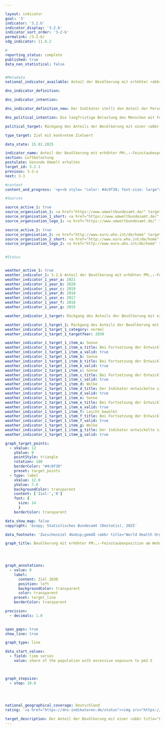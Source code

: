```yaml
---

layout: indicator        
goal: '3'        
indicator: '3.2.b'        
indicator_display: '3.2.b'        
indicator_sort_order: '3-2-b'        
permalink: /3-2-b/        
sdg_indicator: 11.6.2        

#
reporting_status: complete        
published: true        
data_non_statistical: false        


#Metadata        
national_indicator_available: Anteil der Bevölkerung mit erhöhter <abbr title="Feinstaub (Durchmesser kleiner 2,5&nbsp;Mikrometer)" tabindex="0">PM₂,₅</abbr>-Feinstaubexposition        

dns_indicator_definition:         

dns_indicator_intention:         

dns_indicator_definition_new: Der Indikator stellt den Anteil der Personen (in %) dar, der an seinem Wohnort im Jahresmittel einer Exposition von mehr als 10&nbsp;Mikrogramm (<abbr title="Mikrogramm" tabindex="0">µg</abbr>) Feinstaub <abbr title="Feinstaub (Durchmesser kleiner 2,5&nbsp;Mikrometer)" tabindex="0">PM₂,₅</abbr> (Staubteilchen mit einem Durchmesser kleiner 2,5&nbsp;Mikrometer) pro Kubikmeter (<abbr title="Kubikmeter" tabindex="0">m³</abbr>) Luft ausgesetzt war (nur Hintergrundbelastungen, ohne lokale Quellen).        

dns_political_intention: Die langfristige Belastung des Menschen mit Feinstaub kann unter anderem zu Erkrankungen der Atemwege und des Herz-Kreislauf-Systems sowie zu einem erhöhten Risiko für Diabetes Mellitus Typ 2&nbsp;und neurodegenerativen Erkrankungen führen. Zum besseren Schutz der Gesundheit soll daher bis zum Jahr 2030&nbsp;erreicht werden, dass kein Mensch in Deutschland an seinem Wohnort einer Feinstaubkonzentration (<abbr title="Feinstaub (Durchmesser kleiner 2,5&nbsp;Mikrometer)" tabindex="0">PM₂,₅</abbr>) von mehr als 10&nbsp;Mikrogramm (<abbr title="Mikrogramm" tabindex="0">µg</abbr>) pro Kubikmeter (<abbr title="Kubikmeter" tabindex="0">m³</abbr>) Luft im Jahresmittel ausgesetzt ist. Der Zielwert von 10&nbsp;<abbr title="Mikrogramm pro Kubikmeter" tabindex="0">µg/m³</abbr> entspricht dem Zwischenziel 4&nbsp;aus den Empfehlungen der Weltgesundheitsorganisation (<abbr title="World Health Organization (Weltgesundheitsorganisation)" tabindex="0">WHO</abbr>) in den Air Quality Guidelines. Zudem wurde dieser Wert in der aktualisierten Luftqualitätsrichtlinie der Europäischen Union als gesetzlich einzuhaltender Grenzwert ab dem Jahr 2030&nbsp;festgelegt. Der Indikator ermöglicht die kontinuierliche Überwachung der Trends bei der Entwicklung im Hinblick auf die Zielerreichung.        

political_target: Rückgang des Anteils der Bevölkerung mit einer <abbr title="Feinstaub (Durchmesser kleiner 2,5&nbsp;Mikrometer)" tabindex="0">PM₂,₅</abbr>-Feinstaubexposition von mehr als 10&nbsp;Mikrogramm pro Kubikmeter im Jahresmittel (entspricht der Höhe des neuen ab 2030&nbsp;einzuhaltenden <abbr title="Europäische Union" tabindex="0">EU</abbr>-Grenzwertes für <abbr title="Feinstaub (Durchmesser kleiner 2,5&nbsp;Mikrometer)" tabindex="0">PM₂,₅</abbr>) bis 2030&nbsp;auf dann 0&nbsp;%        

type_target: Ziel mit konkretem Zielwert        

data_state: 15.01.2025        

indicator_name: Anteil der Bevölkerung mit erhöhter PM₂,₅-Feinstaubexposition        
section: Luftbelastung        
postulate: Gesunde Umwelt erhalten        
target_id: 3.2.1        
previous: 3-2-a        
next: 3-3        

#content         
content_and_progress: '<p><b style= "color: #4c9f38; font-size: large">3.2.b Anteil der Bevölkerung mit erhöhter <abbr title="Feinstaub (Durchmesser kleiner 2,5&nbsp;Mikrometer)" tabindex="0">PM₂,₅</abbr>-Feinstaubexposition</b><br><br>Der Indikator stellt den Anteil der Bevölkerung dar, der an seinem Wohnort im Jahresmittel einer Feinstaubbelastung von mehr als 10&nbsp;Mikrogramm pro Kubikmeter Luft ausgesetzt ist. Feinstaub besteht aus luftgetragenen Partikeln, die eingeatmet werden können und&nbsp;–&nbsp;je nach Partikelgröße&nbsp;–&nbsp;tief in die Lunge oder sogar in den Blutkreislauf gelangen. Bis 2021&nbsp;bezog sich der Indikator auf Partikel mit einem Durchmesser von höchstens 10&nbsp;Mikrometern (<abbr title="Feinstaub (Durchmesser kleiner 10&nbsp;Mikrometer)" tabindex="0">PM₁₀</abbr>). Mit der Fortschreibung der Deutschen Nachhaltigkeitsstrategie 2025&nbsp;wurde der Fokus auf kleinere Partikel bis zu 2,5&nbsp;Mikrometern (<abbr title="Feinstaub (Durchmesser kleiner 2,5&nbsp;Mikrometer)" tabindex="0">PM₂,₅</abbr>) gelegt, da diese hinsichtlich ihrer gesundheitlichen Auswirkungen als besonders relevant gelten.<br><br>Das politisch festgelegte Ziel ist, dass spätestens 2030&nbsp;niemand mehr an seinem Wohnort einer Feinstaubbelastung von über 10&nbsp;Mikrogramm <abbr title="Feinstaub (Durchmesser kleiner 2,5&nbsp;Mikrometer)" tabindex="0">PM₂,₅</abbr> pro Kubikmeter Luft im Jahresmittel ausgesetzt ist. Dieser Wert entspricht dem Zwischenziel 4&nbsp;der im Jahr 2021&nbsp;veröffentlichten Leitlinien für Luftqualität der Weltgesundheitsorganisation (<abbr title="World Health Organization (Weltgesundheitsorganisation)" tabindex="0">WHO</abbr>). Der von der <abbr title="World Health Organization (Weltgesundheitsorganisation)" tabindex="0">WHO</abbr> empfohlene Richtwert für <abbr title="Feinstaub (Durchmesser kleiner 2,5&nbsp;Mikrometer)" tabindex="0">PM₂,₅</abbr> liegt jedoch bei 5&nbsp;Mikrogramm pro Kubikmeter im Jahresmittel.<br><br>Feinstaub entsteht einerseits direkt&nbsp;–&nbsp;etwa durch industrielle Prozesse zur Energie- und Wärmeerzeugung, in der Landwirtschaft, im Straßenverkehr sowie beim Heizen mit festen Brennstoffen wie Holzöfen oder Kaminen. Andererseits kann Feinstaub auch indirekt durch sogenannte sekundäre Partikelbildung entstehen: Dabei bilden sich Feinstaubpartikel infolge chemischer Reaktionen gasförmiger Vorläufersubstanzen wie Schwefel- und Stickstoffoxiden, Ammoniak oder Kohlenwasserstoffen.<br><br>Die Erfassung der <abbr title="Feinstaub (Durchmesser kleiner 2,5&nbsp;Mikrometer)" tabindex="0">PM₂,₅</abbr>-Belastung erfolgt anhand einer Kombination aus Modellrechnungen und Messdaten, die vom Umweltbundesamt (<abbr title="Umweltbundesamt" tabindex="0">UBA</abbr>) sowie den Bundesländern bereitgestellt werden. Für den Indikator werden ausschließlich Daten von Hintergrundmessstationen in städtischen und ländlichen Gebieten verwendet, die nicht unmittelbar durch lokale Emissionsquellen wie Verkehr oder Industrieanlagen beeinflusst sind. So entsteht ein möglichst repräsentatives Bild der großräumigen Belastung, ohne dass einzelne lokale Belastungsschwerpunkte (<i>Hot Spots</i>) das Ergebnis verzerren.<br><br>Der Indikator bildet nicht die flächendeckende Einhaltung des Richtwerts ab, sondern berücksichtigt nur Wohnorte abseits signifikanter Emissionsquellen. Er liefert keine Aussagen zur konkreten Belastungshöhe der Gesamtbevölkerung oder zu jahreszeitlichen Schwankungen. Da lokale Belastungsschwerpunkte im Modell nicht berücksichtigt werden, ist davon auszugehen, dass die tatsächliche Anzahl der Personen mit einer <abbr title="Feinstaub (Durchmesser kleiner 2,5&nbsp;Mikrometer)" tabindex="0">PM₂,₅</abbr>-Exposition über 10&nbsp;Mikrogramm pro Kubikmeter höher liegt als im Indikator dargestellt.<br><br>Im Jahr 2010&nbsp;war die gesamte Bevölkerung einer <abbr title="Feinstaub (Durchmesser kleiner 2,5&nbsp;Mikrometer)" tabindex="0">PM₂,₅</abbr>-Belastung oberhalb des Schwellenwerts von 10&nbsp;Mikrogramm pro Kubikmeter Luft ausgesetzt. In den Folgejahren sank dieser Anteil deutlich: 2021&nbsp;waren noch 28,2&nbsp;% der Bevölkerung betroffen, im Vorjahr lag der Anteil bereits bei nur 15,0&nbsp;%. Würde hingegen der <abbr title="World Health Organization (Weltgesundheitsorganisation)" tabindex="0">WHO</abbr>-Richtwert von 5&nbsp;Mikrogramm pro Kubikmeter als Referenz herangezogen, wäre weiterhin nahezu die gesamte Bevölkerung belastet. Neben dem Anteil der Bevölkerung mit erhöhter Exposition ist seit 2010&nbsp;auch die durchschnittliche <abbr title="Feinstaub (Durchmesser kleiner 2,5&nbsp;Mikrometer)" tabindex="0">PM₂,₅</abbr>-Belastung deutlich gesunken. Im Jahr 2021&nbsp;lag der bevölkerungsgewichtete Jahresmittelwert bei 9,3&nbsp;Mikrogramm pro Kubikmeter&nbsp;–&nbsp;das entspricht einem Rückgang von etwa 42&nbsp;% gegenüber 2010&nbsp;(15,9&nbsp;Mikrogramm pro Kubikmeter).</p>'                

#Sources        

source_active_1: true
source_organisation_1: <a href="https://www.umweltbundesamt.de/" target="_blank" onclick="return confirm_alert('des UBA', 'De')">Umweltbundesamt</a>
source_organisation_1_short: <a href="https://www.umweltbundesamt.de/" target="_blank" onclick="return confirm_alert('des UBA', 'De')">Umweltbundesamt</a>
source_organisation_logo_1: <a href="https://www.umweltbundesamt.de/" target="_blank" onclick="return confirm_alert('des UBA', 'De')"><img src="https://dns-indikatoren.de/public/OrgImgDe/uba.png" alt="Umweltbundesamt" title=" Klicken Sie hier um zur Homepage der Organisation Umweltbundesamt zu gelangen." style="height:60px; width:148px; border:transparent"/></a>

source_active_2: true
source_organisation_2: <a href="http://www.euro.who.int/de/home" target="_blank" onclick="return confirm_alert('der WHO', 'De')">Weltgesundheitsorganisation</a>
source_organisation_2_short: <a href="http://www.euro.who.int/de/home" target="_blank" onclick="return confirm_alert('der WHO', 'De')">Weltgesundheitsorganisation</a>
source_organisation_logo_2: <a href="http://www.euro.who.int/de/home" target="_blank" onclick="return confirm_alert('der WHO', 'De')"><img src="https://dns-indikatoren.de/public/OrgImgDe/who.png" alt="Weltgesundheitsorganisation" title=" Klicken Sie hier um zur Homepage der Organisation Weltgesundheitsorganisation zu gelangen." style="height:60px; width:148px; border:transparent"/></a>
        

#Status        


weather_active_1: true
weather_indicator_1: 3.2.b Anteil der Bevölkerung mit erhöhter PM₂,₅-Feinstaubexposition
weather_indicator_1_year_a: 2021
weather_indicator_1_year_b: 2020
weather_indicator_1_year_c: 2019
weather_indicator_1_year_d: 2018
weather_indicator_1_year_e: 2017
weather_indicator_1_year_f: 2016
weather_indicator_1_year_g: 2015

weather_indicator_1_target: Rückgang des Anteils der Bevölkerung mit einer <abbr title="Feinstaub (Durchmesser kleiner 2,5&nbsp;Mikrometer)" tabindex="0">PM₂,₅</abbr>-Feinstaubexposition von mehr als 10&nbsp;Mikrogramm pro Kubikmeter im Jahresmittel (entspricht der Höhe des neuen ab 2030&nbsp;einzuhaltenden <abbr title="Europäische Union" tabindex="0">EU</abbr>-Grenzwertes für <abbr title="Feinstaub (Durchmesser kleiner 2,5&nbsp;Mikrometer)" tabindex="0">PM₂,₅</abbr>) bis 2030&nbsp;auf dann 0&nbsp;Prozent

weather_indicator_1_target_1: Rückgang des Anteils der Bevölkerung mit einer <b>PM₂,₅-Feinstaubexposition</b> von mehr als 10&nbsp;Mikrogramm pro Kubikmeter im Jahresmittel (entspricht der Höhe des neuen ab 2030&nbsp;einzuhaltenden <abbr title="Europäische Union" tabindex="0">EU</abbr>-Grenzwertes für <abbr title="Feinstaub (Durchmesser kleiner 2,5&nbsp;Mikrometer)" tabindex="0">PM₂,₅</abbr>) bis 2030&nbsp;auf dann <b>0&nbsp;%</b>
weather_indicator_1_target_1_category: normal
weather_indicator_1_target_1_targetYear: 2030

weather_indicator_1_target_1_item_a: Sonne
weather_indicator_1_target_1_item_a_title: Bei Fortsetzung der Entwicklung aus 2021 wäre der Zielwert erreicht oder um weniger als 5&nbsp;% der Differenz zwischen Zielwert und dem Wert aus 2021 verfehlt worden.
weather_indicator_1_target_1_item_a_valid: true
weather_indicator_1_target_1_item_b: Sonne
weather_indicator_1_target_1_item_b_title: Bei Fortsetzung der Entwicklung aus 2020 wäre der Zielwert erreicht oder um weniger als 5&nbsp;% der Differenz zwischen Zielwert und dem Wert aus 2020 verfehlt worden.
weather_indicator_1_target_1_item_b_valid: true
weather_indicator_1_target_1_item_c: Sonne
weather_indicator_1_target_1_item_c_title: Bei Fortsetzung der Entwicklung aus 2019 wäre der Zielwert erreicht oder um weniger als 5&nbsp;% der Differenz zwischen Zielwert und dem Wert aus 2019 verfehlt worden.
weather_indicator_1_target_1_item_c_valid: true
weather_indicator_1_target_1_item_d: Wolke
weather_indicator_1_target_1_item_d_title: Der Indikator entwickelte sich in 2018 zwar in die gewünschte Richtung auf das Ziel zu, bei Fortsetzung der Entwicklung wäre das Ziel im Zieljahr aber um mehr als 20 % der Differenz zwischen Zielwert und dem Wert aus 2018 verfehlt worden.
weather_indicator_1_target_1_item_d_valid: true
weather_indicator_1_target_1_item_e: Sonne
weather_indicator_1_target_1_item_e_title: Bei Fortsetzung der Entwicklung aus 2017 wäre der Zielwert erreicht oder um weniger als 5&nbsp;% der Differenz zwischen Zielwert und dem Wert aus 2017 verfehlt worden.
weather_indicator_1_target_1_item_e_valid: true
weather_indicator_1_target_1_item_f: Leicht bewölkt
weather_indicator_1_target_1_item_f_title: Bei Fortsetzung der Entwicklung von 2016 wäre das Ziel um mindestens 5&nbsp;%, aber maximal um 20&nbsp;% der Differenz zwischen Zielwert und dem Wert aus 2016 verfehlt worden.
weather_indicator_1_target_1_item_f_valid: true
weather_indicator_1_target_1_item_g: Wolke
weather_indicator_1_target_1_item_g_title: Der Indikator entwickelte sich in 2015 zwar in die gewünschte Richtung auf das Ziel zu, bei Fortsetzung der Entwicklung wäre das Ziel im Zieljahr aber um mehr als 20 % der Differenz zwischen Zielwert und dem Wert aus 2015 verfehlt worden.
weather_indicator_1_target_1_item_g_valid: true        

graph_target_points:
  - xValue: 12
    yValue: 0
    pointStyle: triangle
    rotation: 180
    borderColor: "#4c9f38"
    preset: target_points
  - type: label
    xValue: 12.0
    yValue: 7.0
    backgroundColor: transparent
    content: ['Ziel:','0']
    font: {
      size: 14
      }
    borderColor: transparent        

data_show_map: false        
copyright: '&copy; Statistisches Bundesamt (Destatis), 2025'        

data_footnote: 'Zwischenziel 4&nbsp;gemäß <abbr title="World Health Organization (Weltgesundheitsorganisation)" tabindex="0">WHO</abbr> Air Quality Guidelines 2021: 10&nbsp;Mikrogramm pro Kubikmeter im Jahresmittel.'        

graph_title: Bevölkerung mit erhöhter PM₂,₅-Feinstaubexposition am Wohnort        

        


graph_annotations:
  - value: 0
    label:
      content: Ziel 2030
      position: left
      backgroundColor: transparent
      color: transparent
    preset: target_line
    borderColor: transparent        

precision: 
  - decimals: 1.0
            

span_gaps: true        
show_line: true        

graph_type: line                

data_start_values: 
  - field: time series
    value: share of the population with excessive exposure to pm2.5        

        

graph_stepsize: 
  - step: 10.0
            

                        

national_geographical_coverage: Deutschland                
rating: '<a href="https://dns-indikatoren.de/status"><img src="https://sdg-indikatoren.de/public/Wettersymbole/Sonne.png" title="Bei Fortsetzung der Entwicklung aus 2021 wäre der Zielwert erreicht oder um weniger als 5&nbsp;% der Differenz zwischen Zielwert und dem Wert aus 2021 verfehlt worden." alt="Wettersymbol Sonne"/></a>'        

target_description: Der Anteil der Bevölkerung mit einer <abbr title="Feinstaub (Durchmesser kleiner 2,5&nbsp;Mikrometer)" tabindex="0">PM₂,₅</abbr>-Feinstaubexposition von mehr als 10&nbsp;Mikrogramm pro Kubikmeter im Jahresmittel soll bis 2030&nbsp;auf 0&nbsp;% gesenkt werden.<br><br>• Ausgehend von der Zielformulierung deutet die durchschnittliche Entwicklung seit 2016&nbsp;–&nbsp;trotz des Anstiegs im Jahr 2021&nbsp;–&nbsp;darauf hin, dass das politisch festgelegte Ziel bereits deutlich vor 2030&nbsp;erreicht werden kann. Der Indikator 3.2.b wird für das Jahr 2021&nbsp;mit <b>Sonne</b> bewertet.        
---
```


